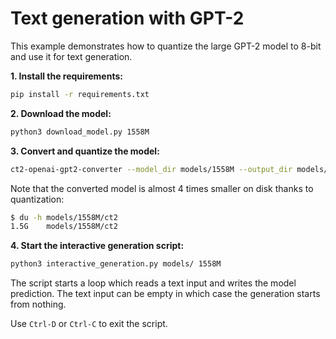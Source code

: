 # Text generation with GPT-2

This example demonstrates how to quantize the large GPT-2 model to 8-bit and use it for text generation.

**1\. Install the requirements:**

```bash
pip install -r requirements.txt
```

**2\. Download the model:**

```bash
python3 download_model.py 1558M
```

**3\. Convert and quantize the model:**

```bash
ct2-openai-gpt2-converter --model_dir models/1558M --output_dir models/1558M/ct2 --quantization int8
```

Note that the converted model is almost 4 times smaller on disk thanks to quantization:

```bash
$ du -h models/1558M/ct2
1.5G	models/1558M/ct2
```

**4\. Start the interactive generation script:**

```bash
python3 interactive_generation.py models/ 1558M
```

The script starts a loop which reads a text input and writes the model prediction. The text input can be empty in which case the generation starts from nothing.

Use `Ctrl-D` or `Ctrl-C` to exit the script.

